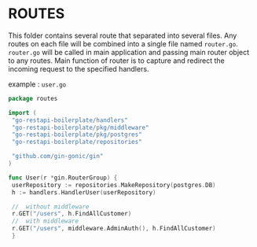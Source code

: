# ROUTES

This folder contains several route that separated into several files. Any routes on each file will be combined into a single file named `router.go`. `router.go` will be called in main application and passing main router object to any routes. Main function of router is to capture and redirect the incoming request to the specified handlers.

example :
`user.go`

```go
package routes

import (
 "go-restapi-boilerplate/handlers"
 "go-restapi-boilerplate/pkg/middleware"
 "go-restapi-boilerplate/pkg/postgres"
 "go-restapi-boilerplate/repositories"

 "github.com/gin-gonic/gin"
)

func User(r *gin.RouterGroup) {
 userRepository := repositories.MakeRepository(postgres.DB)
 h := handlers.HandlerUser(userRepository)

 //  without middleware
 r.GET("/users", h.FindAllCustomer)
 //  with middleware
 r.GET("/users", middleware.AdminAuth(), h.FindAllCustomer)
 }
```
